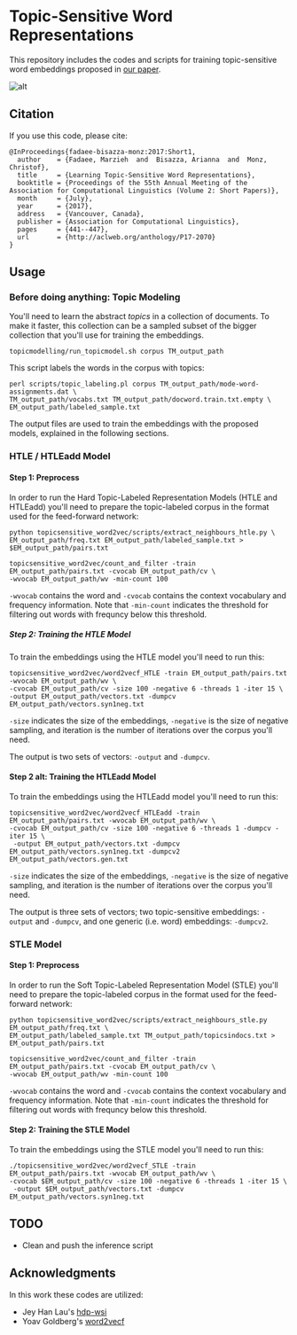 # Topic-Sensitive Word Representations

This repository includes the codes and scripts for training topic-sensitive word embeddings proposed in [our paper](https://www.aclweb.org/anthology/P/P17/P17-2070.pdf).

![alt](https://user-images.githubusercontent.com/8711401/30002703-a936b914-90b0-11e7-94ea-209901e9bc2c.png)

## Citation

If you use this code, please cite:
```
@InProceedings{fadaee-bisazza-monz:2017:Short1,
  author    = {Fadaee, Marzieh  and  Bisazza, Arianna  and  Monz, Christof},
  title     = {Learning Topic-Sensitive Word Representations},
  booktitle = {Proceedings of the 55th Annual Meeting of the Association for Computational Linguistics (Volume 2: Short Papers)},
  month     = {July},
  year      = {2017},
  address   = {Vancouver, Canada},
  publisher = {Association for Computational Linguistics},
  pages     = {441--447},
  url       = {http://aclweb.org/anthology/P17-2070}
}
```

## Usage

### Before doing anything: Topic Modeling 

You'll need to learn the abstract *topics* in a collection of documents. To make it faster, this collection can be a sampled subset of the bigger collection that you'll use for training the embeddings.

```
topicmodelling/run_topicmodel.sh corpus TM_output_path
```
This script labels the words in the corpus with topics:

```
perl scripts/topic_labeling.pl corpus TM_output_path/mode-word-assignments.dat \
TM_output_path/vocabs.txt TM_output_path/docword.train.txt.empty \
EM_output_path/labeled_sample.txt
```
The output files are used to train the embeddings with the proposed models, explained in the following sections.

### HTLE / HTLEadd Model

#### Step 1: Preprocess

In order to run the Hard Topic-Labeled Representation Models (HTLE and HTLEadd) you'll need to prepare the topic-labeled corpus in the format used for the feed-forward network:

```
python topicsensitive_word2vec/scripts/extract_neighbours_htle.py \
EM_output_path/freq.txt EM_output_path/labeled_sample.txt > $EM_output_path/pairs.txt

topicsensitive_word2vec/count_and_filter -train EM_output_path/pairs.txt -cvocab EM_output_path/cv \
-wvocab EM_output_path/wv -min-count 100
```
`-wvocab` contains the word and `-cvocab` contains the context vocabulary and frequency information. Note that `-min-count` indicates the threshold for filtering out words with frequncy below this threshold. 

##### Step 2: Training the HTLE Model

To train the embeddings using the HTLE model you'll need to run this:

```
topicsensitive_word2vec/word2vecf_HTLE -train EM_output_path/pairs.txt -wvocab EM_output_path/wv \
-cvocab EM_output_path/cv -size 100 -negative 6 -threads 1 -iter 15 \
-output EM_output_path/vectors.txt -dumpcv EM_output_path/vectors.syn1neg.txt 
```
`-size` indicates the size of the embeddings, `-negative` is the size of negative sampling, and iteration is the number of iterations over the corpus you'll need.

The output is two sets of vectors: `-output` and `-dumpcv`. 

#### Step 2 alt: Training the HTLEadd Model

To train the embeddings using the HTLEadd model you'll need to run this:

```
topicsensitive_word2vec/word2vecf_HTLEadd -train EM_output_path/pairs.txt -wvocab EM_output_path/wv \
-cvocab EM_output_path/cv -size 100 -negative 6 -threads 1 -dumpcv -iter 15 \
 -output EM_output_path/vectors.txt -dumpcv EM_output_path/vectors.syn1neg.txt -dumpcv2 EM_output_path/vectors.gen.txt 
```
`-size` indicates the size of the embeddings, `-negative` is the size of negative sampling, and iteration is the number of iterations over the corpus you'll need.

The output is three sets of vectors; two topic-sensitive embeddings: `-output` and `-dumpcv`, and one generic (i.e. word) embeddings: `-dumpcv2`. 

### STLE Model

#### Step 1: Preprocess

In order to run the Soft Topic-Labeled Representation Model (STLE) you'll need to prepare the topic-labeled corpus in the format used for the feed-forward network:

```
python topicsensitive_word2vec/scripts/extract_neighbours_stle.py EM_output_path/freq.txt \
EM_output_path/labeled_sample.txt TM_output_path/topicsindocs.txt > EM_output_path/pairs.txt

topicsensitive_word2vec/count_and_filter -train EM_output_path/pairs.txt -cvocab EM_output_path/cv \
-wvocab EM_output_path/wv -min-count 100
```
`-wvocab` contains the word and `-cvocab` contains the context vocabulary and frequency information. Note that `-min-count` indicates the threshold for filtering out words with frequncy below this threshold. 


#### Step 2: Training the STLE Model

To train the embeddings using the STLE model you'll need to run this:

```
./topicsensitive_word2vec/word2vecf_STLE -train EM_output_path/pairs.txt -wvocab EM_output_path/wv \
-cvocab $EM_output_path/cv -size 100 -negative 6 -threads 1 -iter 15 \
 -output $EM_output_path/vectors.txt -dumpcv EM_output_path/vectors.syn1neg.txt 
```

## TODO
- Clean and push the inference script 

## Acknowledgments

In this work these codes are utilized:

- Jey Han Lau's [hdp-wsi](https://github.com/jhlau/hdp-wsi)
- Yoav Goldberg's [word2vecf](https://bitbucket.org/yoavgo/word2vecf/)
